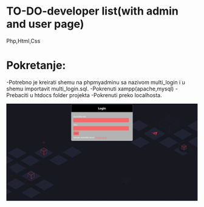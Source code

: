 # TO-DO-developer list(with admin and user page)
Php,Html,Css

# Pokretanje:
-Potrebno je kreirati shemu na phpmyadminu sa nazivom multi_login i u shemu importavit multi_login.sql.
-Pokrenuti xampp(apache,mysql)
-Prebaciti u htdocs folder projekta
-Pokrenuti preko localhosta.

![](imgs/login.png)

